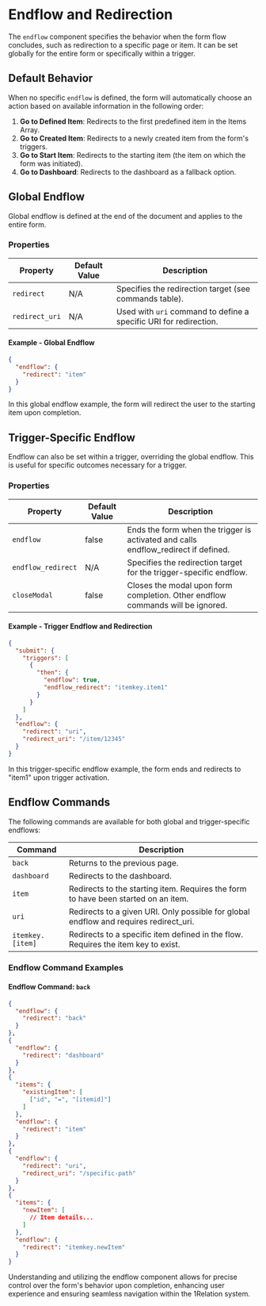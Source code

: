 # Endflow and Redirection

The `endflow` component specifies the behavior when the form flow concludes, such as redirection to a specific page or item. It can be set globally for the entire form or specifically within a trigger.

## Default Behavior

When no specific `endflow` is defined, the form will automatically choose an action based on available information in the following order:

1. **Go to Defined Item**: Redirects to the first predefined item in the Items Array.
2. **Go to Created Item**: Redirects to a newly created item from the form's triggers.
3. **Go to Start Item**: Redirects to the starting item (the item on which the form was initiated).
4. **Go to Dashboard**: Redirects to the dashboard as a fallback option.

## Global Endflow

Global endflow is defined at the end of the document and applies to the entire form.

### Properties

| Property       | Default Value | Description |
|----------------|---------------|-------------|
| `redirect`     | N/A           | Specifies the redirection target (see commands table). |
| `redirect_uri` | N/A           | Used with `uri` command to define a specific URI for redirection. |

#### Example - Global Endflow

```json
{
  "endflow": {
    "redirect": "item"
  }
}
```
In this global endflow example, the form will redirect the user to the starting item upon completion.

## Trigger-Specific Endflow
Endflow can also be set within a trigger, overriding the global endflow. This is useful for specific outcomes necessary for a trigger.

### Properties
|Property	|Default Value	|Description
|----------------|---------------|-------------|
|`endflow`	        |false	|Ends the form when the trigger is activated and calls endflow_redirect if defined.
|`endflow_redirect`	|N/A	|Specifies the redirection target for the trigger-specific endflow.
|`closeModal`	        |false	|Closes the modal upon form completion. Other endflow commands will be ignored.

#### Example - Trigger Endflow and Redirection

```json
{
  "submit": {
    "triggers": [
      {
        "then": {
          "endflow": true,
          "endflow_redirect": "itemkey.item1"
        }
      }
    ]
  },
  "endflow": {
    "redirect": "uri",
    "redirect_uri": "/item/12345"
  }
}
```
In this trigger-specific endflow example, the form ends and redirects to "item1" upon trigger activation.

## Endflow Commands

The following commands are available for both global and trigger-specific endflows:

|Command	    |Description
|---------------|-------------|
|`back`	        |Returns to the previous page.
|`dashboard`	    |Redirects to the dashboard.
|`item`	        |Redirects to the starting item. Requires the form to have been started on an item.
|`uri`	        |Redirects to a given URI. Only possible for global endflow and requires redirect_uri.
|`itemkey.[item]`	|Redirects to a specific item defined in the flow. Requires the item key to exist.

### Endflow Command Examples

#### Endflow Command: `back`
```json
{
  "endflow": {
    "redirect": "back"
  }
},
{
  "endflow": {
    "redirect": "dashboard"
  }
},
{
  "items": {
    "existingItem": [
      ["id", "=", "[itemid]"]
    ]
  },
  "endflow": {
    "redirect": "item"
  }
},
{
  "endflow": {
    "redirect": "uri",
    "redirect_uri": "/specific-path"
  }
},
{
  "items": {
    "newItem": [
      // Item details...
    ]
  },
  "endflow": {
    "redirect": "itemkey.newItem"
  }
}
```

Understanding and utilizing the endflow component allows for precise control over the form's behavior upon completion, enhancing user experience and ensuring seamless navigation within the 1Relation system.

